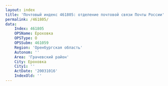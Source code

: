 ```yaml
---
layout: index
title: 'Почтовый индекс 461805: отделение почтовой связи Почты России'
permalink: /461805/
data:
    Index: 461805
    OPSName: Ероховка
    OPSType: О
    OPSSubm: 461059
    Region: 'Оренбургская область'
    Autonom: ''
    Area: 'Грачевский район'
    City: Ероховка
    City1: ''
    ActDate: '20031016'
    IndexOld: ''
---
```

